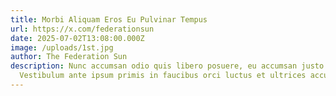 ```yaml
---
title: Morbi Aliquam Eros Eu Pulvinar Tempus
url: https://x.com/federationsun
date: 2025-07-02T13:08:00.000Z
image: /uploads/1st.jpg
author: The Federation Sun
description: Nunc accumsan odio quis libero posuere, eu accumsan justo rutrum.
  Vestibulum ante ipsum primis in faucibus orci luctus et ultrices accumsan.
---
```

